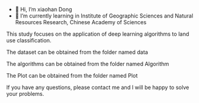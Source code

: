 - 👋 Hi, I’m xiaohan Dong
- 🌱 I’m currently learning in Institute of Geographic Sciences and Natural Resources Research, Chinese Academy of Sciences


<!---
352707083/352707083 is a ✨ special ✨ repository because its `README.md` (this file) appears on your GitHub profile.
You can click the Preview link to take a look at your changes.
--->


This study focuses on the application of deep learning algorithms to land use classification.

The dataset can be obtained from the folder named data

The algorithms can be obtained from the folder named Algorithm

The Plot can be obtained from the folder named Plot

If you have any questions, please contact me and I will be happy to solve your problems.
